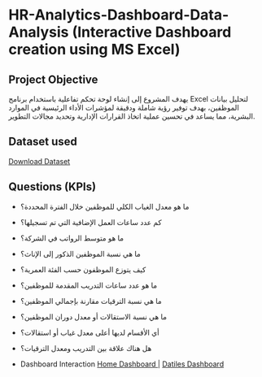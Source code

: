 # HR-Analytics-Dashboard-Data-Analysis (Interactive Dashboard creation using MS Excel)
## Project Objective
يهدف المشروع إلى إنشاء لوحة تحكم تفاعلية باستخدام برنامج Excel لتحليل بيانات الموظفين، بهدف توفير رؤية شاملة ودقيقة لمؤشرات الأداء الرئيسية في الموارد البشرية، مما يساعد في تحسين عملية اتخاذ القرارات الإدارية وتحديد مجالات التطوير.
## Dataset used
[Download Dataset](https://github.com/Mohamed-Nofal-DataAnalysis/HR-Analytics-Dashboard/blob/main/HR_Dataset%20.xlsx)
## Questions (KPIs)
- ما هو معدل الغياب الكلي للموظفين خلال الفترة المحددة؟

- كم عدد ساعات العمل الإضافية التي تم تسجيلها؟

- ما هو متوسط الرواتب في الشركة؟

- ما هي نسبة الموظفين الذكور إلى الإناث؟

- كيف يتوزع الموظفون حسب الفئة العمرية؟

- ما هو عدد ساعات التدريب المقدمة للموظفين؟

- ما هي نسبة الترقيات مقارنة بإجمالي الموظفين؟

- ما هي نسبة الاستقالات أو معدل دوران الموظفين؟

- أي الأقسام لديها أعلى معدل غياب أو استقالات؟

- هل هناك علاقة بين التدريب ومعدل الترقيات؟
- Dashboard Interaction [Home Dashboard ](https://github.com/Mohamed-Nofal-DataAnalysis/HR-Analytics-Dashboard/blob/main/Home%20Dashboard.png)  | [Datiles Dashboard ](https://github.com/Mohamed-Nofal-DataAnalysis/HR-Analytics-Dashboard/blob/main/Details%20Dashboard.png) 

